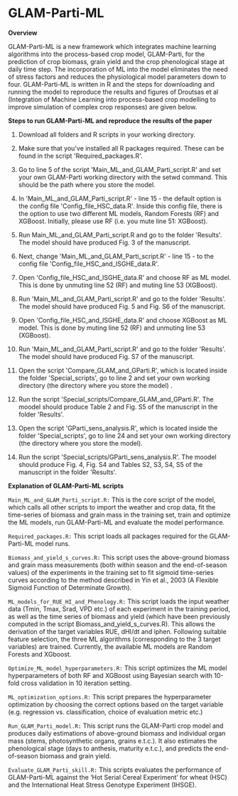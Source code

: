 # GLAM-Parti-ML

**Overview**

GLAM-Parti-ML is a new framework which integrates machine learning algorithms into the process-based crop model, GLAM-Parti, for the prediction of crop biomass, grain yield and the crop phenological stage at daily time step. The incorporation of ML into the model eliminates the need of stress factors and reduces the physiological model parameters down to four. GLAM-Parti-ML is written in R and the steps for downloading and running the model to reproduce the results and figures of Droutsas et al (Integration of Machine Learning into process-based crop modelling to improve simulation of complex crop responses) are given below.  

**Steps to run GLAM-Parti-ML and reproduce the results of the paper**

1. Download all folders and R scripts in your working directory.

2. Make sure that you've installed all R packages required. These can be found in the script 'Required_packages.R'.

3. Go to line 5 of the script 'Main_ML_and_GLAM_Parti_script.R' and set your own GLAM-Parti working directory with the setwd command. This should be the path where you store the model.

4. In 'Main_ML_and_GLAM_Parti_script.R' - line 15 - the default option is the config file 'Config_file_HSC_data.R'. Inside this config file, there is the option to use two different ML models, Random Forests (RF) and XGBoost. Initially, please use RF (i.e. you mute line 51: XGBoost).  

5. Run Main_ML_and_GLAM_Parti_script.R and go to the folder 'Results'. The model should have produced Fig. 3 of the manuscript.

6. Next, change 'Main_ML_and_GLAM_Parti_script.R' - line 15 - to the config file 'Config_file_HSC_and_ISGHE_data.R'.

7. Open 'Config_file_HSC_and_ISGHE_data.R' and choose RF as ML model. This is done by unmuting line 52 (RF) and muting line 53 (XGBoost).

8. Run 'Main_ML_and_GLAM_Parti_script.R' and go to the folder 'Results'. The model should have produced Fig. 5 and Fig. S6 of the manuscript.

9. Open 'Config_file_HSC_and_ISGHE_data.R' and choose XGBoost as ML model. This is done by muting line 52 (RF) and unmuting line 53 (XGBoost).

10. Run 'Main_ML_and_GLAM_Parti_script.R' and go to the folder 'Results'. The model should have produced Fig. S7 of the manuscript.

11. Open the script 'Compare_GLAM_and_GParti.R', which is located inside the folder 'Special_scripts', go to line 2 and set your own working directory (the directory where you store the model) .

11. Run the script 'Special_scripts/Compare_GLAM_and_GParti.R'. The moodel should produce Table 2 and Fig. S5 of the manuscript in the folder 'Results'.

12. Open the script 'GParti_sens_analysis.R', which is located inside the folder 'Special_scripts', go to line 24 and set your own working directory (the directory where you store the model). 

13. Run the script 'Special_scripts/GParti_sens_analysis.R'. The moodel should produce Fig. 4, Fig. S4 and Tables S2, S3, S4, S5 of the manuscript in the folder 'Results'.



**Explanation of GLAM-Parti-ML scripts**

`Main_ML_and_GLAM_Parti_script.R:` This is the core script of the model, which calls all other scripts to import the weather and crop data, fit the time-series of biomass and grain mass in the training set, train and optimize the ML models, run GLAM-Parti-ML and evaluate the model performance.

`Required_packages.R:` This script loads all packages required for the GLAM-Parti-ML model runs.

`Biomass_and_yield_s_curves.R:` This script uses the above-ground biomass and grain mass measurements (both within season and the end-of-season values) of the experiments in the training set to fit sigmoid time-series curves according to the method described in Yin et al., 2003 (A Flexible Sigmoid Function of Determinate Growth).

`ML_models_for_RUE_HI_and_Phenology.R:` This script loads the input weather data (Tmin, Tmax, Srad, VPD etc.) of each experiment in the training period, as well as the time series of biomass and yield (which have been previously computed in the script Biomass_and_yield_s_curves.R). This allows the derivation of the target variables RUE, dHI/dt and iphen. Following suitable feature selection, the three ML algorithms (corresponding to the 3 target variables) are trained. Currently, the available ML models are Random Forests and XGboost. 

`Optimize_ML_model_hyperparameters.R:` This script optimizes the ML model hyperparameters of both RF and XGBoost using Bayesian search with 10-fold cross validation in 10 iteration setting.

`ML_optimization_options.R:` This script prepares the hyperparameter optimization by choosing the correct options based on the target variable (e.g. regression vs. classification, choice of evaluation metric etc.)  

`Run_GLAM_Parti_model.R:` This script runs the GLAM-Parti crop model and produces daily estimations of above-ground biomass and individual organ mass (stems, photosynthetic organs, grains e.t.c.). It also estimates the phenological stage (days to anthesis, maturity e.t.c.), and predicts the end-of-season biomass and grain yield.

`Evaluate_GLAM_Parti_skill.R:` This scripts evaluates the performance of GLAM-Parti-ML against the ‘Hot Serial Cereal Experiment’ for wheat (HSC) and the International Heat Stress Genotype Experiment (IHSGE). 
